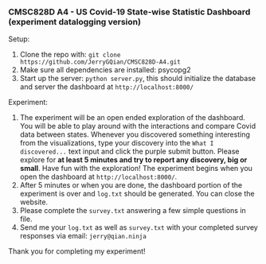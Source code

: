 ### CMSC828D A4 - US Covid-19 State-wise Statistic Dashboard (experiment datalogging version)

Setup:
1. Clone the repo with: `git clone https://github.com/JerryGQian/CMSC828D-A4.git`
2. Make sure all dependencies are installed: psycopg2
3. Start up the server: `python server.py`, this should initialize the database and server the dashboard at `http://localhost:8000/`

Experiment:
1. The experiment will be an open ended exploration of the dashboard. You will be able to play around with the interactions and compare Covid data between states. Whenever you discovered something interesting from the visualizations, type your discovery into the `What I discovered...` text input and click the purple submit button. Please explore for **at least 5 minutes and try to report any discovery, big or small**. Have fun with the exploration! The experiment begins when you open the dashboard at `http://localhost:8000/`.
2. After 5 minutes or when you are done, the dashboard portion of the experiment is over and `log.txt` should be generated. You can close the website.
3. Please complete the `survey.txt` answering a few simple questions in file.
4. Send me your `log.txt` as well as `survey.txt` with your completed survey responses via email: `jerry@qian.ninja`

Thank you for completing my experiment!
